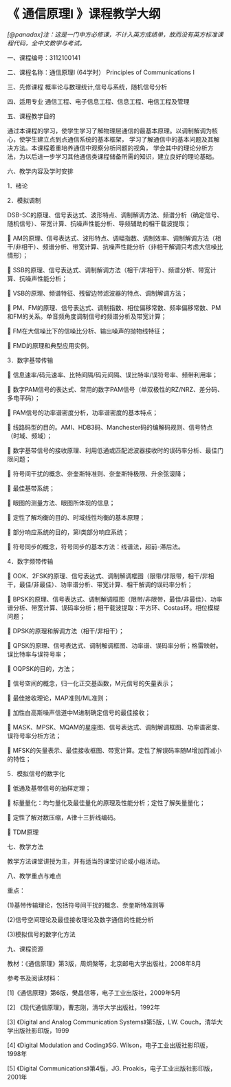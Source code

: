 # 《 通信原理I 》课程教学大纲 

*[@panadax]注：这是一门中方必修课，不计入英方成绩单，故而没有英方标准课程代码，全中文教学与考试。*

一、课程编号：3112100141


二、课程名称：通信原理I   (64学时）
Principles of Communications I


三、先修课程 概率论与数理统计,信号与系统，随机信号分析


四、适用专业 通信工程、电子信息工程、信息工程、电信工程及管理


五、课程教学目的

通过本课程的学习，使学生学习了解物理层通信的最基本原理。以调制解调为核心，使学生建立点到点通信系统的基本框架，
学习了解通信中的基本问题及其解决方法。本课程着重培养通信中观察分析问题的视角，
学会其中的理论分析方法，为以后进一步学习其他通信类课程储备所需的知识，建立良好的理论基础。


六、教学内容及学时安排

1．绪论

2．模拟调制      

DSB-SC的原理、信号表达式、波形特点、调制解调方法、频谱分析（确定信号、随机信号）、带宽计算、抗噪声性能分析、导频辅助的相干载波提取；

	AM的原理、信号表达式、波形特点、调幅指数、调制效率、调制解调方法（相干/非相干）、频谱分析、带宽计算、抗噪声性能分析（非相干解调只考虑大信噪比情形）；

	SSB的原理、信号表达式、调制解调方法（相干/非相干）、频谱分析、带宽计算、抗噪声性能分析；

	VSB的原理、频谱特征、残留边带滤波器的特点、调制解调方法；

	PM、FM的原理、信号表达式、调制指数、相位偏移常数、频率偏移常数、PM和FM的关系。单音频角度调制信号的频谱分析及带宽计算；

	FM在大信噪比下的信噪比分析、输出噪声的抛物线特征；

	FMD的原理和典型应用实例。

3．数字基带传输 

	信息速率/码元速率、比特间隔/码元间隔、误比特率/误符号率、频带利用率；

	数字PAM信号的表达式、常用的数字PAM信号（单双极性的RZ/NRZ、差分码、多电平码）；

	PAM信号的功率谱密度分析，功率谱密度的基本特点；

	线路码型的目的。AMI、HDB3码、Manchester码的编解码规则、信号特点（时域、频域）；

	数字基带信号的接收原理、利用低通或匹配滤波器接收时的误码率分析、最佳门限问题；

	符号间干扰的概念、奈奎斯特准则、奈奎斯特极限、升余弦滚降；

	最佳基带系统；

	眼图的测量方法、眼图所体现的信息；

	定性了解均衡的目的、时域线性均衡的基本原理；

	部分响应系统的目的，第I类部分响应系统；

	符号同步的概念，符号同步的基本方法：线谱法，超前-滞后法。


4．数字频带传输      

	OOK、2FSK的原理、信号表达式、调制解调框图（限带/非限带，相干/非相干，最佳/非最佳）、功率谱分析、带宽计算、相干解调的误码率分析；

	BPSK的原理、信号表达式、调制解调框图（限带/非限带，最佳/非最佳）、功率谱分析、带宽计算、误码率分析；相干载波提取：平方环、Costas环。相位模糊问题；

	DPSK的原理和解调方法（相干/非相干）；

	QPSK的原理、信号表达式、调制解调框图、功率谱、误码率分析；格雷映射。误比特率与误符号率；

	OQPSK的目的，方法；

	信号空间的概念，归一化正交基函数，M元信号的矢量表示；

	最佳接收理论，MAP准则/ML准则；

	加性白高斯噪声信道中M进制确定信号的最佳接收；

	MASK、MPSK、MQAM的星座图、信号表达式、调制解调框图、功率谱密度、误符号率分析方法；

	MFSK的矢量表示、最佳接收框图、带宽计算。定性了解误码率随M增加而减小的特性；


5．模拟信号的数字化

	低通及基带信号的抽样定理；

	标量量化：均匀量化及最佳量化的原理及性能分析；定性了解矢量量化；

	定性了解对数压缩，A律十三折线编码。

	TDM原理 


七、教学方法

教学方法课堂讲授为主，并有适当的课堂讨论或小组活动。


八、教学重点与难点

重点：

(1)基带传输理论，包括符号间干扰的概念、奈奎斯特准则等

(2)信号空间理论及最佳接收理论及数字通信的性能分析

(3)模拟信号的数字化方法


九、课程资源

教材：《通信原理》第3版，周炯槃等，北京邮电大学出版社，2008年8月

参考书及阅读材料：

[1]《通信原理》第6版，樊昌信等，电子工业出版社，2009年5月

[2] 《现代通信原理》，曹志刚，清华大学出版社，1992年

[3] 《Digital and Analog Communication Systems》第5版，LW. Couch，清华大学出版社影印版，1999

[4] 《Digital Modulation and Coding》SG. Wilson，电子工业出版社影印版，1998年

[5] 《Digital Communications》第4版，JG. Proakis，电子工业出版社影印版，2001年
 




